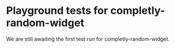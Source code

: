 # Playground tests for completly-random-widget
We are still awaiting the first test run for completly-random-widget.
